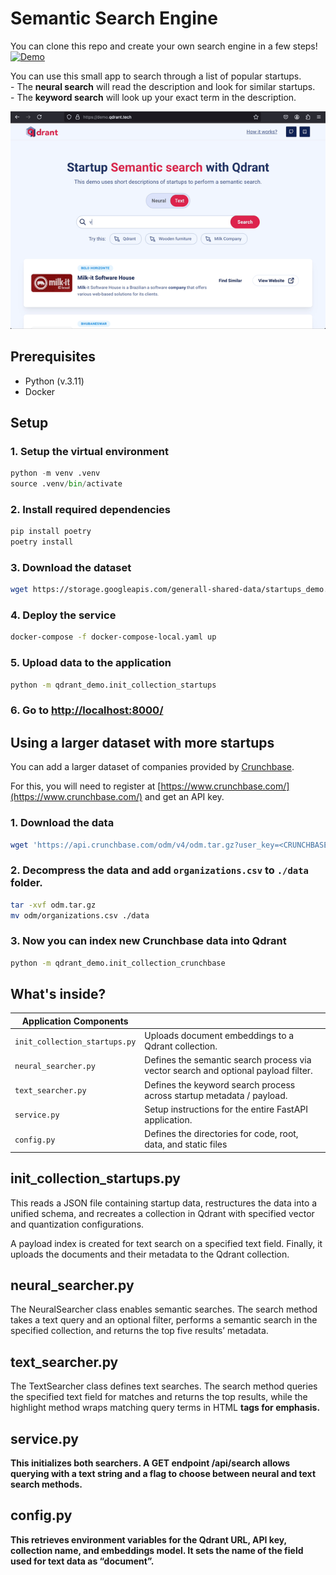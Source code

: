 
# Semantic Search Engine

You can clone this repo and create your own search engine in a few steps! 
</br> [![Demo](https://img.shields.io/badge/Try%20it%20live%20here!-purple?&style=flat-square&logo=react&logoColor=white)](https://demo.qdrant.tech/) 

You can use this small app to search through a list of popular startups.
<br> - The **neural search** will read the description and look for similar startups.
</br> - The **keyword search** will look up your exact term in the description. 

![Startup Search Demo](qdrant-demo.gif)

## Prerequisites
- Python (v.3.11)
- Docker

## Setup

### 1. Setup the virtual environment 

```python
python -m venv .venv             
source .venv/bin/activate
```

### 2. Install required dependencies

```bash
pip install poetry
poetry install
```

### 3. Download the dataset

```bash
wget https://storage.googleapis.com/generall-shared-data/startups_demo.json -P data/
```

### 4. Deploy the service

```bash
docker-compose -f docker-compose-local.yaml up
```

### 5. Upload data to the application

```bash
python -m qdrant_demo.init_collection_startups
```

### 6.  Go to [http://localhost:8000/](http://localhost:8000/) 


## Using a larger dataset with more startups

You can add a larger dataset of companies provided by [Crunchbase](https://www.crunchbase.com/).

For this, you will need to register at [https://www.crunchbase.com/](https://www.crunchbase.com/) and get an API key.

### 1. Download the data 

```bash
wget 'https://api.crunchbase.com/odm/v4/odm.tar.gz?user_key=<CRUNCHBASE-API-KEY>' -O odm.tar.gz
```

### 2. Decompress the data and add `organizations.csv` to `./data` folder.

```bash
tar -xvf odm.tar.gz
mv odm/organizations.csv ./data
```

### 3. Now you can index new Crunchbase data into Qdrant

```bash
python -m qdrant_demo.init_collection_crunchbase
```


## What's inside? 

|Application Components||
|-|-|
|`init_collection_startups.py`|Uploads document embeddings to a Qdrant collection.|
|`neural_searcher.py`|Defines the semantic search process via vector search and optional payload filter.|
|`text_searcher.py`|Defines the keyword search process across startup metadata / payload.|
|`service.py`|Setup instructions for the entire FastAPI application.|
|`config.py`|Defines the directories for code, root, data, and static files|

## init_collection_startups.py
This reads a JSON file containing startup data, restructures the data into a unified schema, and recreates a collection in Qdrant with specified vector and quantization configurations. 

A payload index is created for text search on a specified text field. Finally, it uploads the documents and their metadata to the Qdrant collection. 

## neural_searcher.py
The NeuralSearcher class enables semantic searches. The search method takes a text query and an optional filter, performs a semantic search in the specified collection, and returns the top five results’ metadata. 

## text_searcher.py
The TextSearcher class defines text searches. The search method queries the specified text field for matches and returns the top results, while the highlight method wraps matching query terms in HTML <b> tags for emphasis. 

## service.py
This initializes both searchers. A GET endpoint /api/search allows querying with a text string and a flag to choose between neural and text search methods. 

## config.py
This retrieves environment variables for the Qdrant URL, API key, collection name, and embeddings model. It sets the name of the field used for text data as “document”. 